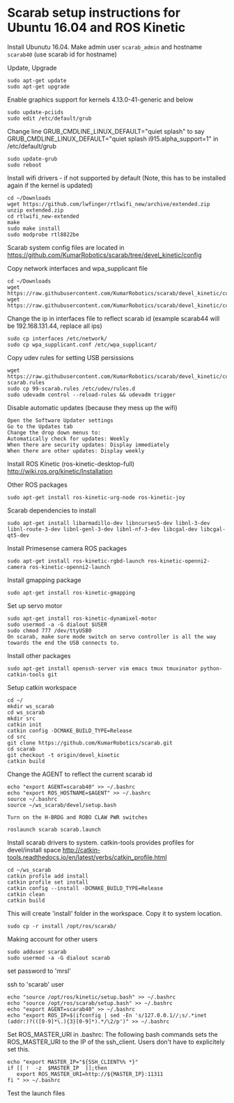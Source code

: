 # Scarab setup instructions for Ubuntu 16.04 and ROS Kinetic

Install Ubunutu 16.04. Make admin user `scarab_admin` and hostname `scarab40` (use scarab id for hostname)

Update, Upgrade
```
sudo apt-get update
sudo apt-get upgrade
```

Enable graphics support for kernels 4.13.0-41-generic and below
```
sudo update-pciids
sudo edit /etc/default/grub
```

Change line GRUB_CMDLINE_LINUX_DEFAULT="quiet splash" to say GRUB_CMDLINE_LINUX_DEFAULT="quiet splash i915.alpha_support=1"  in /etc/default/grub
```
sudo update-grub
sudo reboot
```

Install wifi drivers - if not supported by default (Note, this has to be installed again if the kernel is updated)
```
cd ~/Downloads
wget https://github.com/lwfinger/rtlwifi_new/archive/extended.zip
unzip extended.zip
cd rtlwifi_new-extended
make
sudo make install
sudo modprobe rtl8822be
```

Scarab system config files are located in
https://github.com/KumarRobotics/scarab/tree/devel_kinetic/config



Copy network interfaces and wpa_supplicant file
```
cd ~/Downloads
wget https://raw.githubusercontent.com/KumarRobotics/scarab/devel_kinetic/config/wpa_supplicant.conf
wget https://raw.githubusercontent.com/KumarRobotics/scarab/devel_kinetic/config/interfaces
```
Change the ip in interfaces file to reflect scarab id (example scarab44 will be 192.168.131.44, replace all ips)
```
sudo cp interfaces /etc/network/
sudo cp wpa_supplicant.conf /etc/wpa_supplicant/
```

Copy udev rules for setting USB persissions
```
wget https://raw.githubusercontent.com/KumarRobotics/scarab/devel_kinetic/config/99-scarab.rules
sudo cp 99-scarab.rules /etc/udev/rules.d
sudo udevadm control --reload-rules && udevadm trigger
```
Disable automatic updates (because they mess up the wifi)
```
Open the Software Updater settings
Go to the Updates tab
Change the drop down menus to:
Automatically check for updates: Weekly
When there are security updates: Display immediately
When there are other updates: Display weekly
```

Install ROS Kinetic (ros-kinetic-desktop-full)
http://wiki.ros.org/kinetic/Installation

Other ROS packages
```
sudo apt-get install ros-kinetic-urg-node ros-kinetic-joy
```

Scarab dependencies to install
```
sudo apt-get install libarmadillo-dev libncurses5-dev libnl-3-dev libnl-route-3-dev libnl-genl-3-dev libnl-nf-3-dev libcgal-dev libcgal-qt5-dev
```
Install Primesense camera ROS packages
```
sudo apt-get install ros-kinetic-rgbd-launch ros-kinetic-openni2-camera ros-kinetic-openni2-launch
```
Install gmapping package
```
sudo apt-get install ros-kinetic-gmapping
```
Set up servo motor
```
sudo apt-get install ros-kinetic-dynamixel-motor
sudo usermod -a -G dialout $USER
sudo chmod 777 /dev/ttyUSB0
On scarab, make sure mode switch on servo controller is all the way towards the end the USB connects to.
```

Install other packages
```
sudo apt-get install openssh-server vim emacs tmux tmuxinator python-catkin-tools git
```

Setup catkin workspace
```
cd ~/
mkdir ws_scarab
cd ws_scarab
mkdir src
catkin init
catkin config -DCMAKE_BUILD_TYPE=Release
cd src
git clone https://github.com/KumarRobotics/scarab.git
cd scarab
git checkout -t origin/devel_kinetic
catkin build
```

Change the AGENT to reflect the current scarab id
```
echo "export AGENT=scarab40" >> ~/.bashrc
echo "export ROS_HOSTNAME=$AGENT" >> ~/.bashrc
source ~/.bashrc
source ~/ws_scarab/devel/setup.bash

Turn on the H-BRDG and ROBO CLAW PWR switches

roslaunch scarab scarab.launch
```

Install scarab drivers to system. catkin-tools provides profiles for devel/install space
http://catkin-tools.readthedocs.io/en/latest/verbs/catkin_profile.html
```
cd ~/ws_scarab
catkin profile add install
catkin profile set install
catkin config --install -DCMAKE_BUILD_TYPE=Release 
catkin clean
catkin build
```
This will create 'install' folder in the workspace. Copy it to system location.

```
sudo cp -r install /opt/ros/scarab/
```

Making account for other users
```
sudo adduser scarab
sudo usermod -a -G dialout scarab
```
set password to 'mrsl'

ssh to 'scarab' user
```
echo "source /opt/ros/kinetic/setup.bash" >> ~/.bashrc
echo "source /opt/ros/scarab/setup.bash" >> ~/.bashrc
echo "export AGENT=scarab40" >> ~/.bashrc
echo "export ROS_IP=$(ifconfig | sed -En 's/127.0.0.1//;s/.*inet (addr:)?(([0-9]*\.){3}[0-9]*).*/\2/p')" >> ~/.bashrc
```

Set ROS_MASTER_URI in .bashrc: The following bash commands sets the ROS_MASTER_URI to the IP of the ssh_client. Users don't have to explicitely set this.

```
echo "export MASTER_IP="${SSH_CLIENT%% *}"
if [[ !  -z  $MASTER_IP  ]];then
   export ROS_MASTER_URI=http://${MASTER_IP}:11311
fi " >> ~/.bashrc
```

Test the launch files
